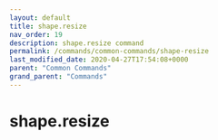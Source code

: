 ```yaml
---
layout: default
title: shape.resize 
nav_order: 19
description: shape.resize command
permalink: /commands/common-commands/shape-resize
last_modified_date: 2020-04-27T17:54:08+0000
parent: "Common Commands"
grand_parent: "Commands"
---
```


# shape.resize
